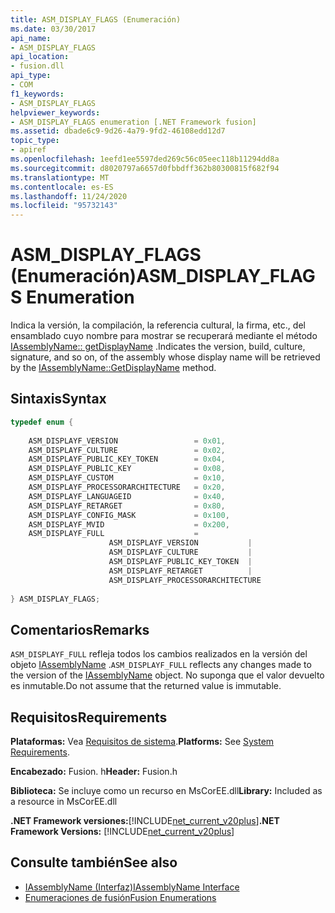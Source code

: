 ```yaml
---
title: ASM_DISPLAY_FLAGS (Enumeración)
ms.date: 03/30/2017
api_name:
- ASM_DISPLAY_FLAGS
api_location:
- fusion.dll
api_type:
- COM
f1_keywords:
- ASM_DISPLAY_FLAGS
helpviewer_keywords:
- ASM_DISPLAY_FLAGS enumeration [.NET Framework fusion]
ms.assetid: dbade6c9-9d26-4a79-9fd2-46108edd12d7
topic_type:
- apiref
ms.openlocfilehash: 1eefd1ee5597ded269c56c05eec118b11294dd8a
ms.sourcegitcommit: d8020797a6657d0fbbdff362b80300815f682f94
ms.translationtype: MT
ms.contentlocale: es-ES
ms.lasthandoff: 11/24/2020
ms.locfileid: "95732143"
---
```

# <a name="asm_display_flags-enumeration"></a><span data-ttu-id="303d2-102">ASM_DISPLAY_FLAGS (Enumeración)</span><span class="sxs-lookup"><span data-stu-id="303d2-102">ASM_DISPLAY_FLAGS Enumeration</span></span>

<span data-ttu-id="303d2-103">Indica la versión, la compilación, la referencia cultural, la firma, etc., del ensamblado cuyo nombre para mostrar se recuperará mediante el método [IAssemblyName:: getDisplayName](iassemblyname-getdisplayname-method.md) .</span><span class="sxs-lookup"><span data-stu-id="303d2-103">Indicates the version, build, culture, signature, and so on, of the assembly whose display name will be retrieved by the [IAssemblyName::GetDisplayName](iassemblyname-getdisplayname-method.md) method.</span></span>  
  
## <a name="syntax"></a><span data-ttu-id="303d2-104">Sintaxis</span><span class="sxs-lookup"><span data-stu-id="303d2-104">Syntax</span></span>  
  
```cpp  
typedef enum {  
  
    ASM_DISPLAYF_VERSION                 = 0x01,  
    ASM_DISPLAYF_CULTURE                 = 0x02,  
    ASM_DISPLAYF_PUBLIC_KEY_TOKEN        = 0x04,  
    ASM_DISPLAYF_PUBLIC_KEY              = 0x08,  
    ASM_DISPLAYF_CUSTOM                  = 0x10,  
    ASM_DISPLAYF_PROCESSORARCHITECTURE   = 0x20,  
    ASM_DISPLAYF_LANGUAGEID              = 0x40,  
    ASM_DISPLAYF_RETARGET                = 0x80,  
    ASM_DISPLAYF_CONFIG_MASK             = 0x100,  
    ASM_DISPLAYF_MVID                    = 0x200,  
    ASM_DISPLAYF_FULL                    =
                      ASM_DISPLAYF_VERSION           |
                      ASM_DISPLAYF_CULTURE           |
                      ASM_DISPLAYF_PUBLIC_KEY_TOKEN  |
                      ASM_DISPLAYF_RETARGET          |
                      ASM_DISPLAYF_PROCESSORARCHITECTURE  
  
} ASM_DISPLAY_FLAGS;  
```  
  
## <a name="remarks"></a><span data-ttu-id="303d2-105">Comentarios</span><span class="sxs-lookup"><span data-stu-id="303d2-105">Remarks</span></span>  

 <span data-ttu-id="303d2-106">`ASM_DISPLAYF_FULL` refleja todos los cambios realizados en la versión del objeto [IAssemblyName](iassemblyname-interface.md) .</span><span class="sxs-lookup"><span data-stu-id="303d2-106">`ASM_DISPLAYF_FULL` reflects any changes made to the version of the [IAssemblyName](iassemblyname-interface.md) object.</span></span> <span data-ttu-id="303d2-107">No suponga que el valor devuelto es inmutable.</span><span class="sxs-lookup"><span data-stu-id="303d2-107">Do not assume that the returned value is immutable.</span></span>  
  
## <a name="requirements"></a><span data-ttu-id="303d2-108">Requisitos</span><span class="sxs-lookup"><span data-stu-id="303d2-108">Requirements</span></span>  

 <span data-ttu-id="303d2-109">**Plataformas:** Vea [Requisitos de sistema](../../get-started/system-requirements.md).</span><span class="sxs-lookup"><span data-stu-id="303d2-109">**Platforms:** See [System Requirements](../../get-started/system-requirements.md).</span></span>  
  
 <span data-ttu-id="303d2-110">**Encabezado:** Fusion. h</span><span class="sxs-lookup"><span data-stu-id="303d2-110">**Header:** Fusion.h</span></span>  
  
 <span data-ttu-id="303d2-111">**Biblioteca:** Se incluye como un recurso en MsCorEE.dll</span><span class="sxs-lookup"><span data-stu-id="303d2-111">**Library:** Included as a resource in MsCorEE.dll</span></span>  
  
 <span data-ttu-id="303d2-112">**.NET Framework versiones:**[!INCLUDE[net_current_v20plus](../../../../includes/net-current-v20plus-md.md)]</span><span class="sxs-lookup"><span data-stu-id="303d2-112">**.NET Framework Versions:** [!INCLUDE[net_current_v20plus](../../../../includes/net-current-v20plus-md.md)]</span></span>  
  
## <a name="see-also"></a><span data-ttu-id="303d2-113">Consulte también</span><span class="sxs-lookup"><span data-stu-id="303d2-113">See also</span></span>

- [<span data-ttu-id="303d2-114">IAssemblyName (Interfaz)</span><span class="sxs-lookup"><span data-stu-id="303d2-114">IAssemblyName Interface</span></span>](iassemblyname-interface.md)
- [<span data-ttu-id="303d2-115">Enumeraciones de fusión</span><span class="sxs-lookup"><span data-stu-id="303d2-115">Fusion Enumerations</span></span>](fusion-enumerations.md)
